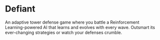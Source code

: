 # Defiant
An adaptive tower defense game where you battle a Reinforcement Learning-powered AI that learns and evolves with every wave. Outsmart its ever-changing strategies or watch your defenses crumble.
